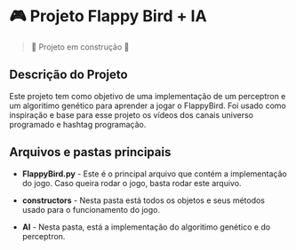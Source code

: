 # 🎮 Projeto Flappy Bird + IA

> 🚧 Projeto em construção 🚧

## Descrição do Projeto
Este projeto tem como objetivo de uma implementação de um perceptron e um algoritimo genético para aprender a jogar o FlappyBird.
Foi usado como inspiração e base para esse projeto os vídeos dos canais universo programado e hashtag programação.

## Arquivos e pastas principais
- **FlappyBird.py** - Este é o principal arquivo que contém a implementação do jogo. Caso queira rodar o jogo, basta rodar este arquivo.

- **constructors** - Nesta pasta está todos os objetos e seus métodos usado para o funcionamento do jogo.

- **AI** - Nesta pasta, está a implementação do algoritimo genético e do perceptron.


